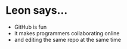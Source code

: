# Leon says...
- GitHub is fun
- it makes programmers collaborating online
- and editing the same repo at the same time
